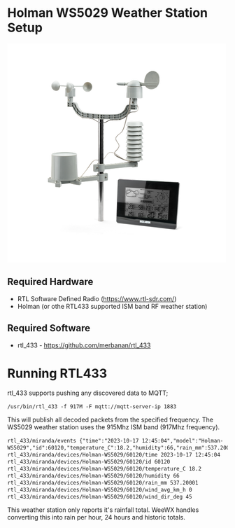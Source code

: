 # Holman WS5029 Weather Station Setup

![Weather Station](image/holman.png)

## Required Hardware

* RTL Software Defined Radio (https://www.rtl-sdr.com/)
* Holman (or othe RTL433 supported ISM band RF weather station)

## Required Software

* rtl\_433 - https://github.com/merbanan/rtl_433

# Running RTL433

rtl\_433 supports pushing any discovered data to MQTT; 

```
/usr/bin/rtl_433 -f 917M -F mqtt://mqtt-server-ip 1883
```

This will publish all decoded packets from the specified frequency.  The WS5029 weather station uses the 915Mhz ISM band (917Mhz frequency).

```
rtl_433/miranda/events {"time":"2023-10-17 12:45:04","model":"Holman-WS5029","id":60120,"temperature_C":18.2,"humidity":66,"rain_mm":537.20001,"wind_avg_km_h":0,"wind_dir_deg":45}
rtl_433/miranda/devices/Holman-WS5029/60120/time 2023-10-17 12:45:04
rtl_433/miranda/devices/Holman-WS5029/60120/id 60120
rtl_433/miranda/devices/Holman-WS5029/60120/temperature_C 18.2
rtl_433/miranda/devices/Holman-WS5029/60120/humidity 66
rtl_433/miranda/devices/Holman-WS5029/60120/rain_mm 537.20001
rtl_433/miranda/devices/Holman-WS5029/60120/wind_avg_km_h 0
rtl_433/miranda/devices/Holman-WS5029/60120/wind_dir_deg 45
```

This weather station only reports it's rainfall total.  WeeWX handles converting this into rain per hour, 24 hours and historic totals.

